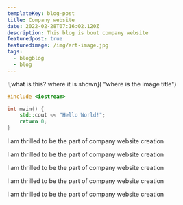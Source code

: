 ```yaml
---
templateKey: blog-post
title: Company website
date: 2022-02-28T07:16:02.120Z
description: This blog is bout company website
featuredpost: true
featuredimage: /img/art-image.jpg
tags:
  - blogblog
  - blog
---
```

![what is this? where it is shown]( "where is the image title")

```cpp
#include <iostream>

int main() {
    std::cout << "Hello World!";
    return 0;
}
```

I am thrilled to be the part of company website creation

I am thrilled to be the part of company website creation

I am thrilled to be the part of company website creation

I am thrilled to be the part of company website creation

I am thrilled to be the part of company website creation